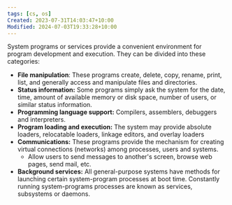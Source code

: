 ```yaml
---
tags: [cs, os]
Created: 2023-07-31T14:03:47+10:00
Modified: 2024-07-03T19:33:28+10:00
---
```

System programs or services provide a convenient environment for program development and execution. They can be divided into these categories:
- **File manipulation**: These programs create, delete, copy, rename, print, list, and generally access and manipulate files and directories.
- **Status information:** Some programs simply ask the system for the date, time, amount of available memory or disk space, number of users, or similar status information.
- **Programming language support:** Compilers, assemblers, debuggers and interpreters.
- **Program loading and execution:** The system may provide absolute loaders,  relocatable loaders, linkage editors, and overlay loaders
- **Communications:** These programs provide the mechanism for creating virtual connections (networks) among processes, users and systems.
	- Allow users to send messages to another's screen, browse web pages, send mail, etc.
- **Background services:** All general-purpose systems have methods for launching certain system-program processes at boot time. Constantly running system-programs processes are known as services, subsystems or daemons.